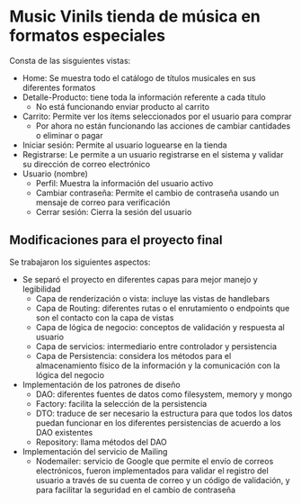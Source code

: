 # Music Vinils tienda de música en formatos especiales

Consta de las sisguientes vistas:
  - Home: Se muestra todo el catálogo de títulos musicales en sus diferentes formatos
  - Detalle-Producto: tiene toda la información referente a cada título
    - No está funcionando enviar producto al carrito
  - Carrito: Permite ver los ítems seleccionados por el usuario para comprar
    - Por ahora no están funcionando las acciones de cambiar cantidades o eliminar o pagar
  - Iniciar sesión: Permite al usuario loguearse en la tienda
  - Registrarse: Le permite a un usuario registrarse en el sistema y validar su dirección de correo electrónico
  - Usuario (nombre)
    - Perfil: Muestra la información del usuario activo
    - Cambiar contraseña: Permite el cambio de contraseña usando un mensaje de correo para verificación
    - Cerrar sesión: Cierra la sesión del usuario

## Modificaciones para el proyecto final

Se trabajaron los siguientes aspectos:
  - Se separó el proyecto en diferentes capas para mejor manejo y legibilidad
    - Capa de renderización o vista: incluye las vistas de handlebars
    - Capa de Routing: diferentes rutas o el enrutamiento o endpoints que son el contacto con la capa de vistas
    - Capa de lógica de negocio: conceptos de validación y respuesta al usuario
    - Capa de servicios: intermediario entre controlador y persistencia
    - Capa de Persistencia: considera los métodos para el almacenamiento físico de la información y la comunicación con la lógica del negocio
  - Implementación de los patrones de diseño 
    - DAO: diferentes fuentes de datos como filesystem, memory y mongo
    - Factory: facilita la selección de la persistencia
    - DTO: traduce de ser necesario la estructura para que todos los datos puedan funcionar en los diferentes persistencias de acuerdo a los DAO existentes
    - Repository: llama métodos del DAO
  - Implementación del servicio de Mailing
    - Nodemailer: servicio de Google que permite el envío de correos electrónicos, fueron implementados para validar el registro del usuario a través de su cuenta de correo y un código de validación, y para facilitar la seguridad en el cambio de contraseña